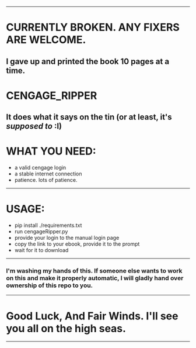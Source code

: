 --------------------------------------------------------------------------------------------------------------------------------------------------------------
# CURRENTLY BROKEN. ANY FIXERS ARE WELCOME. 
I gave up and printed the book 10 pages at a time.
--------------------------------------------------------------------------------------------------------------------------------------------------------------
# CENGAGE_RIPPER
It does what it says on the tin (or at least, it's *supposed to* :I)
--------------------------------------------------------------------------------------------------------------------------------------------------------------
# WHAT YOU NEED:
- a valid cengage login
- a stable internet connection
- patience. lots of patience.
--------------------------------------------------------------------------------------------------------------------------------------------------------------
# USAGE:
- pip install ./requirements.txt
- run cengageRipper.py
- provide your login to the manual login page
- copy the link to your ebook, provide it to the prompt
- wait for it to download
--------------------------------------------------------------------------------------------------------------------------------------------------------------
### I'm washing my hands of this. If someone else wants to work on this and make it properly automatic, I will gladly hand over ownership of this repo to you.
--------------------------------------------------------------------------------------------------------------------------------------------------------------
# Good Luck, And Fair Winds. I'll see you all on the high seas.
---------------------------------------------------------------
